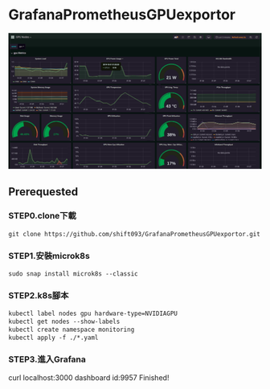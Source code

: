 # GrafanaPrometheusGPUexportor

![Alt text](/img/dashboard.jpg "Gpu monitoring dashboard")

## Prerequested
 ### STEP0.clone下載
 ```
 git clone https://github.com/shift093/GrafanaPrometheusGPUexportor.git
 ```
 ### STEP1.安裝microk8s
 ```
 sudo snap install microk8s --classic
 ```
 ### STEP2.k8s腳本
 ```shell
 kubectl label nodes gpu hardware-type=NVIDIAGPU
 kubectl get nodes --show-labels
 kubectl create namespace monitoring
 kubectl apply -f ./*.yaml
 ```
 ### STEP3.進入Grafana
 curl localhost:3000
 dashboard id:9957
 Finished!

